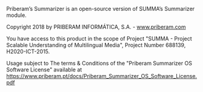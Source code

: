 Priberam’s Summarizer is an open-source version of SUMMA’s Summarizer module.

Copyright 2018 by PRIBERAM INFORMÁTICA, S.A. - www.priberam.com

You have access to this product in the scope of Project "SUMMA - Project Scalable Understanding of Multilingual Media", Project Number 688139, H2020-ICT-2015.

Usage subject to The terms & Conditions of the "Priberam  Summarizer OS Software License" available at https://www.priberam.pt/docs/Priberam_Summarizer_OS_Software_License.pdf
